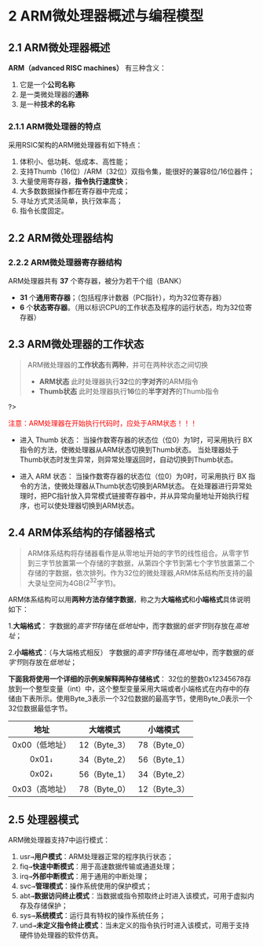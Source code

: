 # 2 ARM微处理器概述与编程模型

## 2.1 ARM微处理器概述

**ARM（advanced RISC machines）** 有三种含义：

1. 它是一个**公司名称**
2. 是一类微处理器的**通称**
3. 是一种**技术的名称**

### 2.1.1 ARM微处理器的特点

采用RSIC架构的ARM微处理器有如下特点：

1. 体积小、低功耗、低成本、高性能；
2. 支持Thumb（16位）/ARM（32位）双指令集，能很好的兼容8位/16位器件；
3. 大量使用寄存器，**指令执行速度快**；
4. 大多数数据操作都在寄存器中完成；
5. 寻址方式灵活简单，执行效率高；
6. 指令长度固定。

## 2.2 ARM微处理器结构

### 2.2.2 ARM微处理器寄存器结构

ARM处理器共有 **37** 个寄存器，被分为若干个组（BANK）

* **31** 个**通用寄存器**；（包括程序计数器（PC指针），均为32位寄存器）
* **6** 个**状态寄存器**。（用以标识CPU的工作状态及程序的运行状态，均为32位寄存器）

## 2.3 ARM微处理器的工作状态

> ARM微处理器的**工作状态**有**两种**，并可在两种状态之间切换
> * **ARM状态**    此时处理器执行**32**位的**字对齐**的ARM指令
> * **Thumb状态**  此时处理器执行**16**位的**半字对齐**的Thumb指令

?> <p style="color:red">注意：ARM处理器在开始执行代码时，应处于ARM状态！！！</p>

* 进入 Thumb 状态：
  当操作数寄存器的状态位（位0）为1时，可采用执行 BX 指令的方法，使微处理器从ARM状态切换到Thumb状态。
  当处理器处于Thumb状态时发生异常，则异常处理返回时，自动切换到Thumb状态。

* 进入 ARM 状态：
  当操作数寄存器的状态位（位0）为0时，可采用执行 BX 指令的方法，使微处理器从Thumb状态切换到ARM状态。
  在处理器进行异常处理时，把PC指针放入异常模式链接寄存器中，并从异常向量地址开始执行程序，也可以使处理器切换到ARM状态。

## 2.4 ARM体系结构的存储器格式

> ARM体系结构将存储器看作是从零地址开始的字节的线性组合。从零字节到三字节放置第一个存储的字数据，从第四个字节到第七个字节放置第二个存储的字数据，依次排列。作为32位的微处理器,ARM体系结构所支持的最大录址空间为4GB($2^32$字节)。

ARM体系结构可以用**两种方法存储字数据**，称之为**大端格式**和**小端格式**具体说明如下：

1.**大端格式**：
字数据的*高字节*存储在*低地址*中，而字数据的*低字节*则存放在*高地址*；

2.**小端格式**：（与大端格式相反）
字数据的*高字节*存储在*高地址*中，而字数据的*低字节*则存放在*低地址*；

**下面我将使用一个详细的示例来解释两种存储格式**：
32位的整数0x12345678存放到一个整型变量（int）中，这个整型变量采用大端或者小端格式在内存中的存储由下表所示。使用Byte_3表示一个32位数据的最高字节，使用Byte_0表示一个32位数据最低字节。

地址|大端模式|小端模式
:--:|:--:|:--:
0x00（低地址）|12（Byte_3）|78（Byte_0）
0x01<kbd>&darr;</kbd>|34（Byte_2）|56（Byte_1）
0x02<kbd>&darr;</kbd>|56（Byte_1）|34（Byte_2）
0x03（高地址）|78（Byte_0）|12（Byte_3）

## 2.5 处理器模式

ARM微处理器支持7中运行模式：
1. usr<kbd>&rarr;</kbd>**用户模式**：ARM处理器正常的程序执行状态；
2. fiq<kbd>&rarr;</kbd>**快速中断模式**：用于高速数据传输或通道处理；
3. irq<kbd>&rarr;</kbd>**外部中断模式**：用于通用的中断处理；
4. svc<kbd>&rarr;</kbd>**管理模式**：操作系统使用的保护模式；
5. abt<kbd>&rarr;</kbd>**数据访问终止模式**：当数据或指令预取终止时进入该模式，可用于虚拟内存及存储保护；
6. sys<kbd>&rarr;</kbd>**系统模式**：运行具有特权的操作系统任务；
7. und<kbd>&rarr;</kbd>**未定义指令终止模式**：当未定义的指令执行时进入该模式，可用于支持硬件协处理器的软件仿真。

